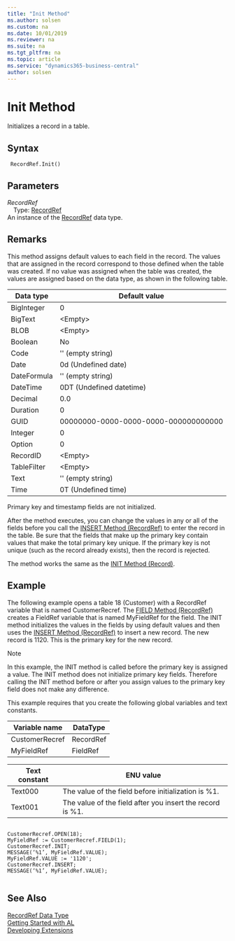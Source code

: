 ```yaml
---
title: "Init Method"
ms.author: solsen
ms.custom: na
ms.date: 10/01/2019
ms.reviewer: na
ms.suite: na
ms.tgt_pltfrm: na
ms.topic: article
ms.service: "dynamics365-business-central"
author: solsen
---
```

[//]: # (START>DO_NOT_EDIT)
[//]: # (IMPORTANT:Do not edit any of the content between here and the END>DO_NOT_EDIT.)
[//]: # (Any modifications should be made in the .xml files in the ModernDev repo.)
# Init Method
Initializes a record in a table.


## Syntax
```
 RecordRef.Init()
```

## Parameters
*RecordRef*  
&emsp;Type: [RecordRef](recordref-data-type.md)  
An instance of the [RecordRef](recordref-data-type.md) data type.  


[//]: # (IMPORTANT: END>DO_NOT_EDIT)

## Remarks  
 This method assigns default values to each field in the record. The values that are assigned in the record correspond to those defined when the table was created. If no value was assigned when the table was created, the values are assigned based on the data type, as shown in the following table.  
  
|Data type|Default value|  
|---------------|-------------------|  
|BigInteger|0|  
|BigText|\<Empty>|  
|BLOB|\<Empty>|  
|Boolean|No|  
|Code|'' \(empty string\)|  
|Date|0d \(Undefined date\)|  
|DateFormula|'' \(empty string\)|  
|DateTime|0DT \(Undefined datetime\)|  
|Decimal|0.0|  
|Duration|0|  
|GUID|00000000-0000-0000-0000-000000000000|  
|Integer|0|  
|Option|0|  
|RecordID|\<Empty>|  
|TableFilter|\<Empty>|  
|Text|'' \(empty string\)|  
|Time|0T \(Undefined time\)|  
  
 Primary key and timestamp fields are not initialized.  
  
 After the method executes, you can change the values in any or all of the fields before you call the [INSERT Method \(RecordRef\)](../../methods/devenv-insert-method.md) to enter the record in the table. Be sure that the fields that make up the primary key contain values that make the total primary key unique. If the primary key is not unique \(such as the record already exists\), then the record is rejected.  
  
 The method works the same as the [INIT Method \(Record\)](../../methods/devenv-init-method-record.md).  
  
## Example  
 The following example opens a table 18 \(Customer\) with a RecordRef variable that is named CustomerRecref. The [FIELD Method \(RecordRef\)](../../methods/devenv-field-method.md) creates a FieldRef variable that is named MyFieldRef for the field. The INIT method initializes the values in the fields by using default values and then uses the [INSERT Method \(RecordRef\)](../../methods/devenv-insert-method.md) to insert a new record. The new record is 1120. This is the primary key for the new record.  
  
> [!NOTE]  
>  In this example, the INIT method is called before the primary key is assigned a value. The INIT method does not initialize primary key fields. Therefore calling the INIT method before or after you assign values to the primary key field does not make any difference.  
  
 This example requires that you create the following global variables and text constants.  
  
|Variable name|DataType|  
|-------------------|--------------|  
|CustomerRecref|RecordRef|  
|MyFieldRef|FieldRef|  
  
|Text constant|ENU value|  
|-------------------|---------------|  
|Text000|The value of the field before initialization is %1.|  
|Text001|The value of the field after you insert the record is %1.|  
  
```  
  
CustomerRecref.OPEN(18);  
MyFieldRef := CustomerRecref.FIELD(1);  
CustomerRecref.INIT;  
MESSAGE(‘%1’, MyFieldRef.VALUE);  
MyFieldRef.VALUE := '1120';  
CustomerRecref.INSERT;  
MESSAGE(‘%1’, MyFieldRef.VALUE);  
  
```  
  

## See Also
[RecordRef Data Type](recordref-data-type.md)  
[Getting Started with AL](../../devenv-get-started.md)  
[Developing Extensions](../../devenv-dev-overview.md)
